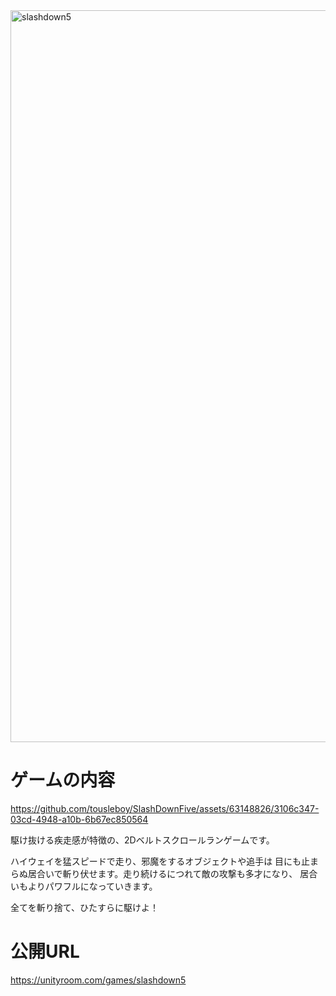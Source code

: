 
<img width="1171" alt="slashdown5" src="https://github.com/tousleboy/SlashDownFive/assets/63148826/e79a66f0-1e29-4fec-9cf8-6dd5b48869ec">

<h1>ゲームの内容</h1>

https://github.com/tousleboy/SlashDownFive/assets/63148826/3106c347-03cd-4948-a10b-6b67ec850564

<p>
  駆け抜ける疾走感が特徴の、2Dベルトスクロールランゲームです。
</p>
<p>
  ハイウェイを猛スピードで走り、邪魔をするオブジェクトや追手は
  目にも止まらぬ居合いで斬り伏せます。走り続けるにつれて敵の攻撃も多才になり、
  居合いもよりパワフルになっていきます。
</p>
<p>
  全てを斬り捨て、ひたすらに駆けよ！
</p>

<h1>公開URL</h1>

https://unityroom.com/games/slashdown5
